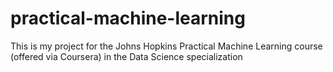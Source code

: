# practical-machine-learning
This is my project for the Johns Hopkins Practical Machine Learning course (offered via Coursera) in the Data Science specialization
